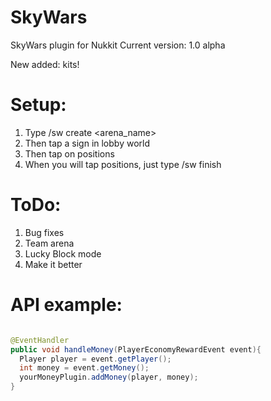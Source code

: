 # SkyWars
SkyWars plugin for Nukkit
Current version: 1.0 alpha

New added: kits!


# Setup:
  1. Type /sw create <arena_name> 
  2. Then tap a sign in lobby world
  3. Then tap on positions
  4. When you will tap positions, just type /sw finish
  
# ToDo:
  1. Bug fixes
  2. Team arena
  3. Lucky Block mode
  4. Make it better

# API example:
```java

@EventHandler
public void handleMoney(PlayerEconomyRewardEvent event){
  Player player = event.getPlayer();
  int money = event.getMoney();
  yourMoneyPlugin.addMoney(player, money);
}
```
